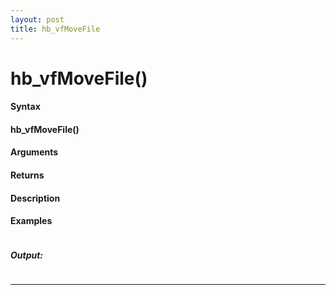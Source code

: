 ```yaml
---
layout: post
title: hb_vfMoveFile
---
```


# hb_vfMoveFile()


#### Syntax

#### hb_vfMoveFile()

#### Arguments

#### Returns

#### Description

#### Examples

```

```

##### Output:

```

```

---
